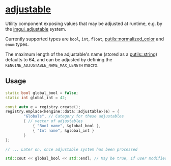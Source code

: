 # [adjustable](adjustable.hpp)

Utility component exposing values that may be adjusted at runtime, e.g. by the [imgui_adjustable](../systems/imgui_adjustable/imgui_adjustable.md) system.

Currently supported types are `bool`, `int`, `float`, [putils::normalized_color](https://github.com/phisko/putils/blob/master/putils/color.md) and `enum` types.

The maximum length of the adjustable's name (stored as a [putils::string](https://github.com/phisko/putils/blob/master/putils/string.md)) defaults to 64, and can be adjusted by defining the `KENGINE_ADJUSTABLE_NAME_MAX_LENGTH` macro.

## Usage

```c++
static bool global_bool = false;
static int global_int = 42;

const auto e = registry.create();
registry.emplace<kengine::data::adjustable>(e) = {
        "Globals", // Category for these adjustables
        { // vector of adjustables
            { "Bool name", &global_bool },
            { "Int name", &global_int }
        }
};

// ... Later on, once adjustable system has been processed

std::cout << global_bool << std::endl; // May be true, if user modified it
```